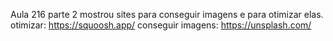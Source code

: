 Aula 216 parte 2 mostrou sites para conseguir imagens e para otimizar elas.
otimizar: https://squoosh.app/
conseguir imagens: https://unsplash.com/